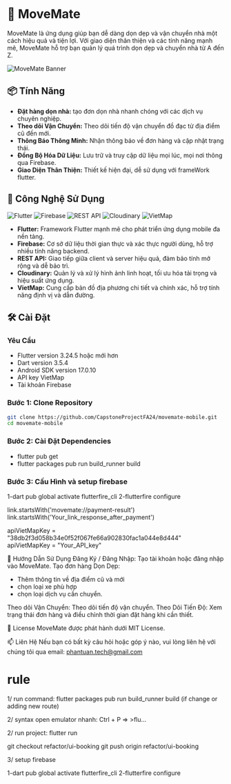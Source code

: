 # 🏡 MoveMate

MoveMate là ứng dụng giúp bạn dễ dàng dọn dẹp và vận chuyển nhà một cách hiệu quả và tiện lợi. Với giao diện thân thiện và các tính năng mạnh mẽ, MoveMate hỗ trợ bạn quản lý quá trình dọn dẹp và chuyển nhà từ A đến Z.

![MoveMate Banner]([https://res.cloudinary.com/dkpnkjnxs/image/upload/v1732365346/movemate_logo_esm5fx.png])

## 📦 Tính Năng

- **Đặt hàng dọn nhà:** tạo đơn dọn nhà nhanh chóng với các dịch vụ chuyên nghiệp.
- **Theo dõi Vận Chuyển:** Theo dõi tiến độ vận chuyển đồ đạc từ địa điểm cũ đến mới.
- **Thông Báo Thông Minh:** Nhận thông báo về đơn hàng và cập nhật trạng thái.
- **Đồng Bộ Hóa Dữ Liệu:** Lưu trữ và truy cập dữ liệu mọi lúc, mọi nơi thông qua Firebase.
- **Giao Diện Thân Thiện:** Thiết kế hiện đại, dễ sử dụng với frameWork flutter.

## 🚀 Công Nghệ Sử Dụng

![Flutter](https://img.shields.io/badge/Flutter-02569B?style=for-the-badge&logo=flutter&logoColor=white)
![Firebase](https://img.shields.io/badge/Firebase-FFCA28?style=for-the-badge&logo=firebase&logoColor=black)
![REST API](https://img.shields.io/badge/REST_API-4FC08D?style=for-the-badge&logo=restapi&logoColor=white)
![Cloudinary](https://img.shields.io/badge/Cloudinary-1D9BF0?style=for-the-badge&logo=cloudinary&logoColor=white)
![VietMap](https://img.shields.io/badge/VietMap-FF5733?style=for-the-badge&logo=map&logoColor=white)

- **Flutter:** Framework Flutter mạnh mẽ cho phát triển ứng dụng mobile đa nền tảng.
- **Firebase:** Cơ sở dữ liệu thời gian thực và xác thực người dùng, hỗ trợ nhiều tính năng backend.
- **REST API:** Giao tiếp giữa client và server hiệu quả, đảm bảo tính mở rộng và dễ bảo trì.
- **Cloudinary:** Quản lý và xử lý hình ảnh linh hoạt, tối ưu hóa tải trọng và hiệu suất ứng dụng.
- **VietMap:** Cung cấp bản đồ địa phương chi tiết và chính xác, hỗ trợ tính năng định vị và dẫn đường.

## 🛠️ Cài Đặt

### Yêu Cầu

- Flutter version 3.24.5 hoặc mới hơn
- Dart version 3.5.4
- Android SDK version 17.0.10
- API key VietMap
- Tài khoản Firebase

### Bước 1: Clone Repository

```bash
git clone https://github.com/CapstoneProjectFA24/movemate-mobile.git
cd movemate-mobile
```

### Bước 2: Cài Đặt Dependencies

- flutter pub get
- flutter packages pub run build_runner build

### Bước 3: Cấu Hình và setup firebase

1-dart pub global activate flutterfire_cli
2-flutterfire configure

link.startsWith('movemate://payment-result')
link.startsWith('Your_link_response_after_payment')

apiVietMapKey =
"38db2f3d058b34e0f52f067fe66a902830fac1a044e8d444"
apiVietMapKey =
"Your_API_key"

📝 Hướng Dẫn Sử Dụng
Đăng Ký / Đăng Nhập: Tạo tài khoản hoặc đăng nhập vào MoveMate.
Tạo đơn hàng Dọn Dẹp:

- Thêm thông tin về địa điểm cũ và mới
- chọn loại xe phù hợp
- chọn loại dịch vụ cần chuyển.

Theo dõi Vận Chuyển: Theo dõi tiến độ vận chuyển.
Theo Dõi Tiến Độ: Xem trạng thái đơn hàng và điều chỉnh thời gian đặt hàng khi cần thiết.

📄 License
MoveMate được phát hành dưới MIT License.

📫 Liên Hệ
Nếu bạn có bất kỳ câu hỏi hoặc góp ý nào, vui lòng liên hệ với chúng tôi qua email: <phantuan.tech@gmail.com>

# rule

1/ run command: flutter packages pub run build_runner build (if change or adding new route)

2/ syntax open emulator nhanh: Ctrl + P => >flu...

2/ run project: flutter run

git checkout refactor/ui-booking
git push origin refactor/ui-booking

3/ setup firebase

1-dart pub global activate flutterfire_cli
2-flutterfire configure
